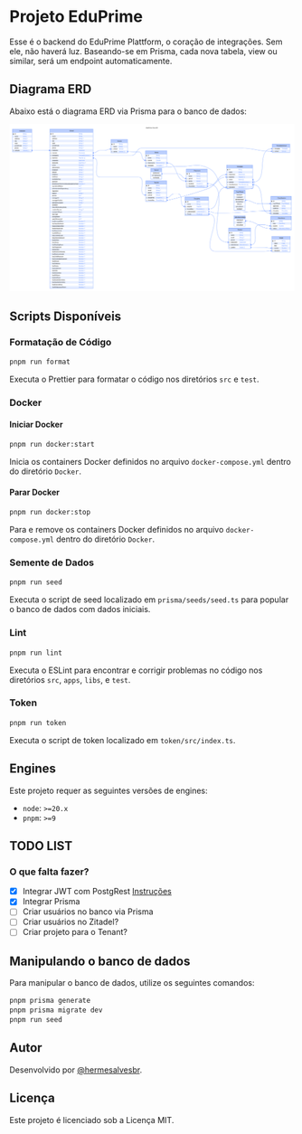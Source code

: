 # Projeto EduPrime

Esse é o backend do EduPrime Plattform, o coração de integrações. Sem ele, não haverá luz. Baseando-se em Prisma, cada nova tabela, view ou similar, será um endpoint automaticamente.

## Diagrama ERD

Abaixo está o diagrama ERD via Prisma para o banco de dados:

![EduPrime ERD](./prisma/ERD.svg)

## Scripts Disponíveis

### Formatação de Código

```bash
pnpm run format
```

Executa o Prettier para formatar o código nos diretórios `src` e `test`.

### Docker

#### Iniciar Docker

```bash
pnpm run docker:start
```

Inicia os containers Docker definidos no arquivo `docker-compose.yml` dentro do diretório `Docker`.

#### Parar Docker

```bash
pnpm run docker:stop
```

Para e remove os containers Docker definidos no arquivo `docker-compose.yml` dentro do diretório `Docker`.

### Semente de Dados

```bash
pnpm run seed
```

Executa o script de seed localizado em `prisma/seeds/seed.ts` para popular o banco de dados com dados iniciais.

### Lint

```bash
pnpm run lint
```

Executa o ESLint para encontrar e corrigir problemas no código nos diretórios `src`, `apps`, `libs`, e `test`.

### Token

```bash
pnpm run token
```

Executa o script de token localizado em `token/src/index.ts`.

## Engines

Este projeto requer as seguintes versões de engines:

- `node`: `>=20.x`
- `pnpm`: `>=9`

## TODO LIST

### O que falta fazer?

- [x] Integrar JWT com PostgRest [Instruções](https://www.youtube.com/watch?v=ALeP-LtbLcA)
- [x] Integrar Prisma
- [ ] Criar usuários no banco via Prisma
- [ ] Criar usuários no Zitadel?
- [ ] Criar projeto para o Tenant?

## Manipulando o banco de dados

Para manipular o banco de dados, utilize os seguintes comandos:

```bash
pnpm prisma generate
pnpm prisma migrate dev
pnpm run seed
```

## Autor

Desenvolvido por [@hermesalvesbr](https://github.com/hermesalvesbr).

## Licença

Este projeto é licenciado sob a Licença MIT.
